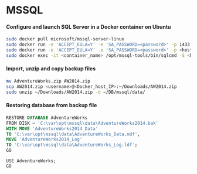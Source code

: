 # MSSQL

#### Configure and launch SQL Server in a Docker container on Ubuntu
```bash
sudo docker pull microsoft/mssql-server-linux
sudo docker run -e 'ACCEPT_EULA=Y' -e 'SA_PASSWORD=<password>' -p 1433:1433 -d microsoft/mssql-server-linux
sudo docker run -e 'ACCEPT_EULA=Y' -e 'SA_PASSWORD=<password>' -p <host_port>:<container_port> -v ~/DB/mssql:/var/opt/mssql -d microsoft/mssql-server-linux
sudo docker exec -it <container_name> /opt/mssql-tools/bin/sqlcmd -S <host_IP> -U sa -P <password>
```


#### Import, unzip and copy backup files
```bash
mv AdventureWorks.zip AW2014.zip
scp AW2014.zip <username>@<Docker_host_IP>:~/Downloads/AW2014.zip
sudo unzip ~/Downloads/AW2014.zip -d ~/DB/mssql/data/
```

#### Restoring database from backup file
```SQL
RESTORE DATABASE AdventureWorks 
FROM DISK = 'C:\var\opt\mssql\data\AdventureWorks2014.bak'
WITH MOVE 'AdventureWorks2014_Data' 
TO 'C:\var\opt\mssql\data\AdventureWorks_Data.mdf',
MOVE 'AdventureWorks2014_Log' 
TO 'C:\var\opt\mssql\data\AdventureWorks_Log.ldf';
GO
```

```
USE AdventureWorks;
GO
```
